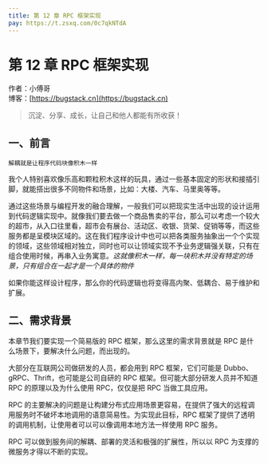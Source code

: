 ```yaml
---
title: 第 12 章 RPC 框架实现
pay: https://t.zsxq.com/0c7qkNTdA
---
```


# 第 12 章 RPC 框架实现

作者：小傅哥
<br/>博客：[https://bugstack.cn](https://bugstack.cn)

>沉淀、分享、成长，让自己和他人都能有所收获！

## 一、前言

`解耦就是让程序代码块像积木一样`

我个人特别喜欢像乐高和颗粒积木这样的玩具，通过一些基本固定的形状和接插引脚，就能搭出很多不同物件和场景，比如：大楼、汽车、马里奥等等。

通过这些场景与编程开发的融合理解，一般我们可以把现实生活中出现的设计运用到代码逻辑实现中。就像我们要去做一个商品售卖的平台，那么可以考虑一个较大的超市，从入口往里看，超市会有展台、活动区、收银、货架、促销等等，而这些服务都是呈模块区域的。这在我们程序设计中也可以把各类服务抽象出一个个实现的领域，这些领域相对独立，同时也可以让领域实现不予业务逻辑强关联，只有在组合使用时候，再串入业务寓意。*这就像积木一样，每一块积木并没有特定的场景，只有组合在一起才是一个具体的物件*

如果你能这样设计程序，那么你的代码逻辑也将变得高内聚、低耦合、易于维护和扩展。

## 二、需求背景

本章节我们要实现一个简易版的 RPC 框架，那么这里的需求背景就是 RPC 是什么场景下，要解决什么问题，而出现的。

大部分在互联网公司做研发的人员，都会用到 RPC 框架，它们可能是 Dubbo、gRPC、Thrift，也可能是公司自研的 RPC 框架。但可能大部分研发人员并不知道 RPC 的原理以及为什么使用 RPC，仅仅是把 RPC 当做工具应用。

RPC 的主要解决的问题是让构建分布式应用场景更容易，在提供了强大的远程调用服务时不破坏本地调用的语意简易性。为实现此目标，RPC 框架了提供了透明的调用机制，让使用者可以可以像调用本地方法一样使用 RPC 服务。

RPC 可以做到服务间的解耦、部署的灵活和极强的扩展性，所以以 RPC 为支撑的微服务才得以不断的实现。